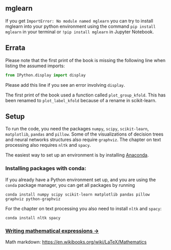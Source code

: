 ## mglearn

If you get `ImportError: No module named mglearn` you can try to install mglearn into your python environment using the command `pip install mglearn` in your terminal or `!pip install mglearn` in Jupyter Notebook.

## Errata

Please note that the first print of the book is missing the following line when listing the assumed imports:

```python
from IPython.display import display
```

Please add this line if you see an error involving `display`.

The first print of the book used a function called `plot_group_kfold`.
This has been renamed to `plot_label_kfold` because of a rename in
scikit-learn.

## Setup

To run the code, you need the packages `numpy`, `scipy`, `scikit-learn`, `matplotlib`, `pandas` and `pillow`.
Some of the visualizations of decision trees and neural networks structures also require `graphviz`. The chapter
on text processing also requires `nltk` and `spacy`.

The easiest way to set up an environment is by installing [Anaconda](https://www.continuum.io/downloads).

### Installing packages with conda:

If you already have a Python environment set up, and you are using the `conda` package manager, you can get all packages by running

    conda install numpy scipy scikit-learn matplotlib pandas pillow graphviz python-graphviz

For the chapter on text processing you also need to install `nltk` and `spacy`:

    conda install nltk spacy

### [Writing mathematical expressions &rarr;](https://docs.github.com/en/get-started/writing-on-github/working-with-advanced-formatting/writing-mathematical-expressions)

Math markdown: https://en.wikibooks.org/wiki/LaTeX/Mathematics

